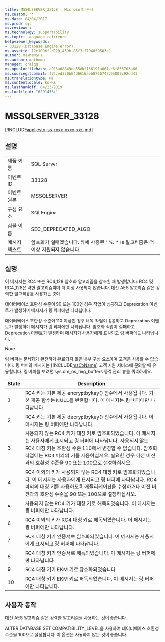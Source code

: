 ```yaml
---
title: MSSQLSERVER_33128 | Microsoft 문서
ms.custom: ''
ms.date: 04/04/2017
ms.prod: sql
ms.reviewer: ''
ms.technology: supportability
ms.topic: language-reference
helpviewer_keywords:
- 33128 (Database Engine error)
ms.assetid: 12c1096f-d120-439b-85f3-f794859503c9
author: MashaMSFT
ms.author: mathoma
manager: craigg
ms.openlocfilehash: a995a68849ed55dbf136191a061ac6f855703a66
ms.sourcegitcommit: f7fced330b64d6616aeb8766747295807c92dd41
ms.translationtype: MT
ms.contentlocale: ko-KR
ms.lasthandoff: 04/23/2019
ms.locfileid: "62914534"
---
```

# <a name="mssqlserver33128"></a>MSSQLSERVER_33128
[!INCLUDE[appliesto-ss-xxxx-xxxx-xxx-md](../../includes/appliesto-ss-xxxx-xxxx-xxx-md.md)]
  
## <a name="details"></a>설명  
  
|||  
|-|-|  
|제품 이름|SQL Server|  
|이벤트 ID|33128|  
|이벤트 원본|MSSQLSERVER|  
|구성 요소|SQLEngine|  
|심볼 이름|SEC_DEPRECATED_ALGO|  
|메시지 텍스트|암호화가 실패했습니다. 키에 사용된 ' %. * ls 알고리즘은 더 이상 지원되지 않습니다.|  
  
## <a name="explanation"></a>설명  
이 메시지는 RC4 또는 RC4_128 암호화 알고리즘을 참조할 때 발생합니다. RC4 및 RC4_128은 약한 알고리즘이며 더 이상 사용되지 않습니다. 대신 AES 알고리즘 같은 강력한 알고리즘을 사용하는 것이  
  
데이터베이스 호환성 수준이 90 또는 100인 경우 작업이 성공하고 Deprecation 이벤트가 발생하며 메시지가 링 버퍼에만 나타납니다.  
  
데이터베이스 호환성 수준이 110 이상인 경우 해독 작업이 성공하고 Deprecation 이벤트가 발생하며 메시지가 링 버퍼에만 나타납니다. 암호화 작업이 실패하고 Deprecation 이벤트가 발생하며 메시지가 사용자에게 표시되고 링 버퍼에도 나타납니다.  
  
> [!NOTE]  
> 링 버퍼는 문서화가 완전하게 완료되지 않은 내부 구성 요소이며 고객은 사용할 수 없습니다. 링 버퍼의 메시지는 [!INCLUDE[msCoName](../../includes/msconame-md.md)] 고객 지원 서비스에 문의할 때 유용합니다. 링 버퍼를 보려면 sys.dm_os_ring_buffers 동적 관리 뷰를 쿼리하세요.  
  
|State|Description|  
|---------|---------------|  
|1|RC4 키는 기본 제공 encryptbykey() 함수에서 사용됩니다. 기본 제공 함수는 NULL을 반환합니다. 이 메시지는 링 버퍼에만 나타납니다.|  
|2|RC4 키는 기본 제공 decryptbykey() 함수에서 사용됩니다. 이 메시지는 링 버퍼에만 나타납니다.|  
|3|사용되지 않는 RC4 키가 대칭 키로 암호화되었습니다. 이 메시지는 사용자에게 표시되고 링 버퍼에 나타납니다. 사용되지 않는 RC4 대칭 키는 호환성 수준 110에서 변경할 수 없습니다. 암호화 작업에는 RC4 이외의 키를 사용하십시오. 필요한 경우 이전 버전과의 호환성 수준을 90 또는 100으로 설정하십시오.|  
|4|RC4 이외의 키가 사용되지 않는 RC4 대칭 키로 암호화되었습니다. 이 메시지는 사용자에게 표시되고 링 버퍼에 나타납니다. RC4 이외의 대칭 키를 사용하도록 애플리케이션을 수정하거나 이전 버전과의 호환성 수준을 90 또는 100으로 설정하십시오.|  
|5|사용되지 않는 RC4 키가 대칭 키로 해독되었습니다. 이 메시지는 링 버퍼에만 나타납니다.|  
|6|RC4 이외의 키가 RC4 대칭 키로 해독되었습니다. 이 메시지는 링 버퍼에만 나타납니다.|  
|7|RC4 대칭 키가 인증서로 암호화되었습니다. 이 메시지는 사용자에게 표시되고 링 버퍼에 나타납니다.|  
|8|RC4 대칭 키가 인증서로 해독되었습니다. 이 메시지는 링 버퍼에만 나타납니다.|  
|9|RC4 대칭 키가 EKM 키로 암호화되었습니다.|  
|10|RC4 대칭 키가 EKM 키로 해독되었습니다. 이 메시지는 링 버퍼에만 나타납니다.|  
  
## <a name="user-action"></a>사용자 동작  
대신 AES 알고리즘 같은 강력한 알고리즘을 사용하는 것이 좋습니다.  
  
ALTER DATABASE SET COMPATIBILITY_LEVEL을 사용하여 데이터베이스 호환성 수준을 100으로 설정합니다. 이 옵션은 사용하지 않는 것이 좋습니다.  
  
